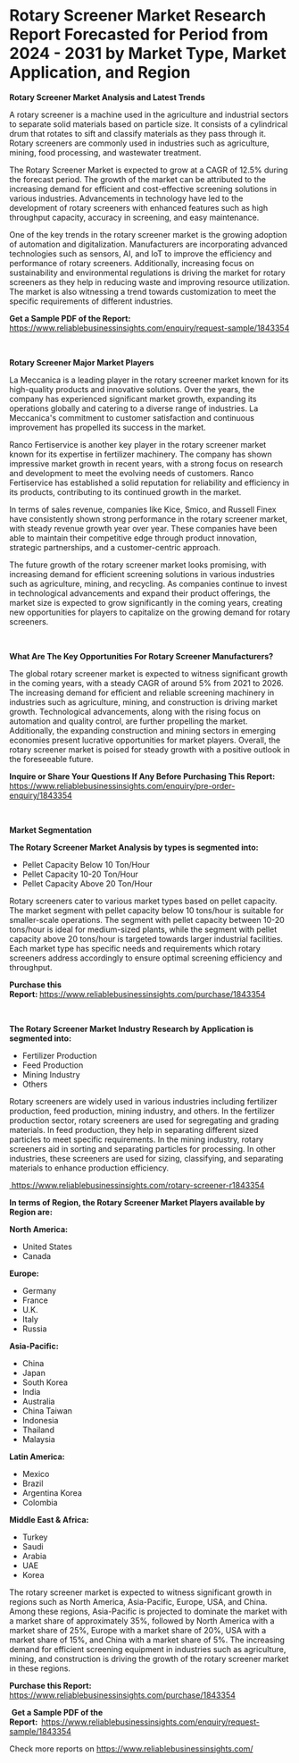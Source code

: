 <p><h1>Rotary Screener Market Research Report Forecasted for Period from 2024 -  2031 by Market Type, Market Application, and Region</h1></p><p><strong>Rotary Screener Market Analysis and Latest Trends</strong></p>
<p><p>A rotary screener is a machine used in the agriculture and industrial sectors to separate solid materials based on particle size. It consists of a cylindrical drum that rotates to sift and classify materials as they pass through it. Rotary screeners are commonly used in industries such as agriculture, mining, food processing, and wastewater treatment.</p><p>The Rotary Screener Market is expected to grow at a CAGR of 12.5% during the forecast period. The growth of the market can be attributed to the increasing demand for efficient and cost-effective screening solutions in various industries. Advancements in technology have led to the development of rotary screeners with enhanced features such as high throughput capacity, accuracy in screening, and easy maintenance.</p><p>One of the key trends in the rotary screener market is the growing adoption of automation and digitalization. Manufacturers are incorporating advanced technologies such as sensors, AI, and IoT to improve the efficiency and performance of rotary screeners. Additionally, increasing focus on sustainability and environmental regulations is driving the market for rotary screeners as they help in reducing waste and improving resource utilization. The market is also witnessing a trend towards customization to meet the specific requirements of different industries.</p></p>
<p><strong>Get a Sample PDF of the Report:&nbsp;</strong> <a href="https://www.reliablebusinessinsights.com/enquiry/request-sample/1843354">https://www.reliablebusinessinsights.com/enquiry/request-sample/1843354</a></p>
<p>&nbsp;</p>
<p><strong>Rotary Screener Major Market Players</strong></p>
<p><p>La Meccanica is a leading player in the rotary screener market known for its high-quality products and innovative solutions. Over the years, the company has experienced significant market growth, expanding its operations globally and catering to a diverse range of industries. La Meccanica's commitment to customer satisfaction and continuous improvement has propelled its success in the market.</p><p>Ranco Fertiservice is another key player in the rotary screener market known for its expertise in fertilizer machinery. The company has shown impressive market growth in recent years, with a strong focus on research and development to meet the evolving needs of customers. Ranco Fertiservice has established a solid reputation for reliability and efficiency in its products, contributing to its continued growth in the market.</p><p>In terms of sales revenue, companies like Kice, Smico, and Russell Finex have consistently shown strong performance in the rotary screener market, with steady revenue growth year over year. These companies have been able to maintain their competitive edge through product innovation, strategic partnerships, and a customer-centric approach.</p><p>The future growth of the rotary screener market looks promising, with increasing demand for efficient screening solutions in various industries such as agriculture, mining, and recycling. As companies continue to invest in technological advancements and expand their product offerings, the market size is expected to grow significantly in the coming years, creating new opportunities for players to capitalize on the growing demand for rotary screeners.</p></p>
<p>&nbsp;</p>
<p><strong>What Are The Key Opportunities For Rotary Screener Manufacturers?</strong></p>
<p><p>The global rotary screener market is expected to witness significant growth in the coming years, with a steady CAGR of around 5% from 2021 to 2026. The increasing demand for efficient and reliable screening machinery in industries such as agriculture, mining, and construction is driving market growth. Technological advancements, along with the rising focus on automation and quality control, are further propelling the market. Additionally, the expanding construction and mining sectors in emerging economies present lucrative opportunities for market players. Overall, the rotary screener market is poised for steady growth with a positive outlook in the foreseeable future.</p></p>
<p><strong>Inquire or Share Your Questions If Any Before Purchasing This Report:</strong> <a href="https://www.reliablebusinessinsights.com/enquiry/pre-order-enquiry/1843354">https://www.reliablebusinessinsights.com/enquiry/pre-order-enquiry/1843354</a></p>
<p>&nbsp;</p>
<p><strong>Market Segmentation</strong></p>
<p><strong>The Rotary Screener Market Analysis by types is segmented into:</strong></p>
<p><ul><li>Pellet Capacity Below 10 Ton/Hour</li><li>Pellet Capacity 10-20 Ton/Hour</li><li>Pellet Capacity Above 20 Ton/Hour</li></ul></p>
<p><p>Rotary screeners cater to various market types based on pellet capacity. The market segment with pellet capacity below 10 tons/hour is suitable for smaller-scale operations. The segment with pellet capacity between 10-20 tons/hour is ideal for medium-sized plants, while the segment with pellet capacity above 20 tons/hour is targeted towards larger industrial facilities. Each market type has specific needs and requirements which rotary screeners address accordingly to ensure optimal screening efficiency and throughput.</p></p>
<p><strong>Purchase this Report:&nbsp;</strong><a href="https://www.reliablebusinessinsights.com/purchase/1843354">https://www.reliablebusinessinsights.com/purchase/1843354</a></p>
<p>&nbsp;</p>
<p><strong>The Rotary Screener Market Industry Research by Application is segmented into:</strong></p>
<p><ul><li>Fertilizer Production</li><li>Feed Production</li><li>Mining Industry</li><li>Others</li></ul></p>
<p><p>Rotary screeners are widely used in various industries including fertilizer production, feed production, mining industry, and others. In the fertilizer production sector, rotary screeners are used for segregating and grading materials. In feed production, they help in separating different sized particles to meet specific requirements. In the mining industry, rotary screeners aid in sorting and separating particles for processing. In other industries, these screeners are used for sizing, classifying, and separating materials to enhance production efficiency.</p></p>
<p><a href="https://www.reliablebusinessinsights.com/rotary-screener-r1843354">&nbsp;https://www.reliablebusinessinsights.com/rotary-screener-r1843354</a></p>
<p><strong>In terms of Region, the Rotary Screener Market Players available by Region are:</strong></p>
<p>
    <p> <strong> North America: </strong>
        <ul>
            <li>United States</li>
            <li>Canada</li>
        </ul>
        </p> 
    <p> <strong> Europe: </strong>
        <ul>
            <li>Germany</li>
            <li>France</li>
            <li>U.K.</li>
            <li>Italy</li>
            <li>Russia</li>
        </ul>
        </p> 
    <p> <strong> Asia-Pacific: </strong>
        <ul>
            <li>China</li>
            <li>Japan</li>
            <li>South Korea</li>
            <li>India</li>
            <li>Australia</li>
            <li>China Taiwan</li>
            <li>Indonesia</li>
            <li>Thailand</li>
            <li>Malaysia</li>
        </ul>
        </p> 
    <p> <strong> Latin America: </strong>
        <ul>
            <li>Mexico</li>
            <li>Brazil</li>
            <li>Argentina Korea</li>
            <li>Colombia</li>
        </ul>
        </p> 
    <p> <strong> Middle East & Africa: </strong>
        <ul>
            <li>Turkey</li>
            <li>Saudi</li>
            <li>Arabia</li>
            <li>UAE</li>
            <li>Korea</li>
        </ul>
    </p>
    </p>
<p><p>The rotary screener market is expected to witness significant growth in regions such as North America, Asia-Pacific, Europe, USA, and China. Among these regions, Asia-Pacific is projected to dominate the market with a market share of approximately 35%, followed by North America with a market share of 25%, Europe with a market share of 20%, USA with a market share of 15%, and China with a market share of 5%. The increasing demand for efficient screening equipment in industries such as agriculture, mining, and construction is driving the growth of the rotary screener market in these regions.</p></p>
<p><strong>Purchase this Report: </strong><a href="https://www.reliablebusinessinsights.com/purchase/1843354">https://www.reliablebusinessinsights.com/purchase/1843354</a></p>
<p>&nbsp;<strong>Get a Sample PDF of the Report:&nbsp;&nbsp;</strong><a href="https://www.reliablebusinessinsights.com/enquiry/request-sample/1843354">https://www.reliablebusinessinsights.com/enquiry/request-sample/1843354</a></p>
<p><strong></strong></p>
<p>Check more reports on <a href="https://www.reliablebusinessinsights.com/">https://www.reliablebusinessinsights.com/</a></p>